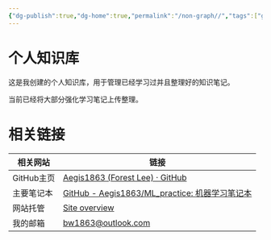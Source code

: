 ```yaml
---
{"dg-publish":true,"dg-home":true,"permalink":"/non-graph//","tags":["gardenEntry"],"dgPassFrontmatter":true}
---
```


# 个人知识库

这是我创建的个人知识库，用于管理已经学习过并且整理好的知识笔记。

当前已经将大部分强化学习笔记上传整理。

# 相关链接

| 相关网站    | 链接                                |
| ---------  | ------------------------------------- |
| GitHub主页 | [Aegis1863 (Forest Lee) · GitHub](https://github.com/Aegis1863)    |
| 主要笔记本  | [GitHub - Aegis1863/ML\_practice: 机器学习笔记本](https://github.com/Aegis1863/ML_practice) |
| 网站托管 | [Site overview](https://app.netlify.com/sites/bw1863/overview) |
| 我的邮箱| bw1863@outlook.com |